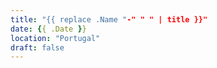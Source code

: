 ```yaml
---
title: "{{ replace .Name "-" " " | title }}"
date: {{ .Date }}
location: "Portugal"
draft: false
---
```


